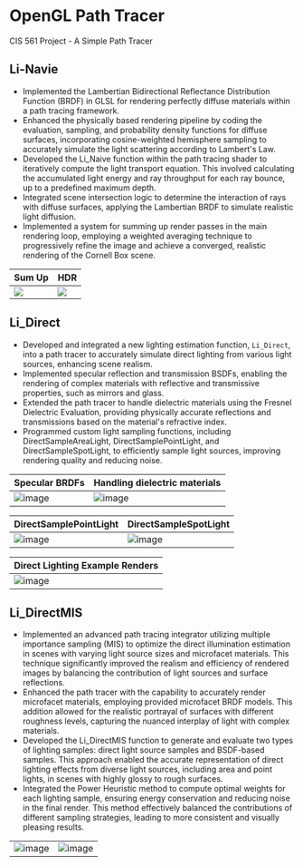 # OpenGL Path Tracer
CIS 561 Project - A Simple Path Tracer

## Li-Navie
 - Implemented the Lambertian Bidirectional Reflectance Distribution Function (BRDF) in GLSL for rendering perfectly diffuse materials within a path tracing framework.
 - Enhanced the physically based rendering pipeline by coding the evaluation, sampling, and probability density functions for diffuse surfaces, incorporating cosine-weighted hemisphere sampling to accurately simulate the light scattering according to Lambert's Law.
 - Developed the Li_Naive function within the path tracing shader to iteratively compute the light transport equation. This involved calculating the accumulated light energy and ray throughput for each ray bounce, up to a predefined maximum depth.
 - Integrated scene intersection logic to determine the interaction of rays with diffuse surfaces, applying the Lambertian BRDF to simulate realistic light diffusion.
 - Implemented a system for summing up render passes in the main rendering loop, employing a weighted averaging technique to progressively refine the image and achieve a converged, realistic rendering of the Cornell Box scene.

| Sum Up                                                                                                                                               |HDR                                                                                                                                                   |
| ----                                                                                                                                                 | ----                                                                                                                                                 |
| ![](https://github.com/CIS-4610-2024/homework-02-sampling-and-beginning-path-tracing-Jeff-Ling/assets/74678923/80bc85d2-78b6-4713-9d10-bbd1106dc501) | ![](https://github.com/CIS-4610-2024/homework-02-sampling-and-beginning-path-tracing-Jeff-Ling/assets/74678923/ef92dc0e-0b67-4ed0-8660-2cc92624404b) |


## Li_Direct
 - Developed and integrated a new lighting estimation function, `Li_Direct`, into a path tracer to accurately simulate direct lighting from various light sources, enhancing scene realism.
 - Implemented specular reflection and transmission BSDFs, enabling the rendering of complex materials with reflective and transmissive properties, such as mirrors and glass.
 - Extended the path tracer to handle dielectric materials using the Fresnel Dielectric Evaluation, providing physically accurate reflections and transmissions based on the material's refractive index.
 - Programmed custom light sampling functions, including DirectSampleAreaLight, DirectSamplePointLight, and DirectSampleSpotLight, to efficiently sample light sources, improving rendering quality and reducing noise.

| Specular BRDFs | Handling dielectric materials |
| ----           | ----                          |
| ![image](https://github.com/CIS-4610-2024/homework-03-direct-lighting-and-specular-materials-Jeff-Ling/assets/74678923/9a9c134f-a891-4821-8149-a977e9465e75)   | ![image](https://github.com/CIS-4610-2024/homework-03-direct-lighting-and-specular-materials-Jeff-Ling/assets/74678923/9e712909-7fe1-4359-bc5b-69aab7806e12) |

| DirectSamplePointLight | DirectSampleSpotLight |
| ----                   | ----                  |
| ![image](https://github.com/CIS-4610-2024/homework-03-direct-lighting-and-specular-materials-Jeff-Ling/assets/74678923/5feb6e5e-60ea-4706-90e8-c4fcafb4a910)  | ![image](https://github.com/CIS-4610-2024/homework-03-direct-lighting-and-specular-materials-Jeff-Ling/assets/74678923/1676d3f7-4cb8-4aa5-a2f7-1aec1d622128) | 

| Direct Lighting Example Renders |
| ----                            |
| ![image](https://github.com/CIS-4610-2024/homework-03-direct-lighting-and-specular-materials-Jeff-Ling/assets/74678923/2c2b2f5b-7da1-4f88-b202-482af79fbcad) |

## Li_DirectMIS
 - Implemented an advanced path tracing integrator utilizing multiple importance sampling (MIS) to optimize the direct illumination estimation in scenes with varying light source sizes and microfacet materials. This technique significantly improved the realism and efficiency of rendered images by balancing the contribution of light sources and surface reflections.
 - Enhanced the path tracer with the capability to accurately render microfacet materials, employing provided microfacet BRDF models. This addition allowed for the realistic portrayal of surfaces with different roughness levels, capturing the nuanced interplay of light with complex materials.
 - Developed the Li_DirectMIS function to generate and evaluate two types of lighting samples: direct light source samples and BSDF-based samples. This approach enabled the accurate representation of direct lighting effects from diverse light sources, including area and point lights, in scenes with highly glossy to rough surfaces.
 - Integrated the Power Heuristic method to compute optimal weights for each lighting sample, ensuring energy conservation and reducing noise in the final render. This method effectively balanced the contributions of different sampling strategies, leading to more consistent and visually pleasing results.

| | |
| ----           | ----                          |
| ![image](https://github.com/CIS-4610-2024/homework-04-multiple-importance-sampling-Jeff-Ling/assets/74678923/8fc7005d-2384-4b5e-8093-ce64ddfca87f)   | ![image](https://github.com/CIS-4610-2024/homework-04-multiple-importance-sampling-Jeff-Ling/assets/74678923/3b8dce3e-f17c-4fe7-a28f-559a680d1595) |
